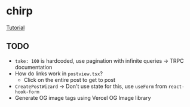 # chirp

[Tutorial](https://www.youtube.com/watch?v=YkOSUVzOAA4)

## TODO

- `take: 100` is hardcoded, use pagination with infinite queries -> TRPC documentation
- How do links work in `postview.tsx`?
  - Click on the entire post to get to post
- `CreatePostWizard` -> Don't use state for this, use `useForm` from `react-hook-form`
- Generate OG image tags using Vercel OG Image library
